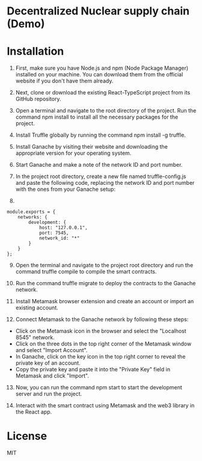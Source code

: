 # Decentralized Nuclear supply chain (Demo)

# Installation
1. First, make sure you have Node.js and npm (Node Package Manager) installed on your machine. You can download them from the official website if you don't have them already.

2. Next, clone or download the existing React-TypeScript project from its GitHub repository.

3. Open a terminal and navigate to the root directory of the project. Run the command npm install to install all the necessary packages for the project.

4. Install Truffle globally by running the command npm install -g truffle.

5. Install Ganache by visiting their website and downloading the appropriate version for your operating system.

6. Start Ganache and make a note of the network ID and port number.

7. In the project root directory, create a new file named truffle-config.js and paste the following code, replacing the network ID and port number with the ones from your Ganache setup:
8.
```
module.exports = {
    networks: {
        development: {
            host: "127.0.0.1",
            port: 7545,
            network_id: "*"
        }
    }
};
```

9. Open the terminal and navigate to the project root directory and run the command truffle compile to compile the smart contracts.

10. Run the command truffle migrate to deploy the contracts to the Ganache network.

11. Install Metamask browser extension and create an account or import an existing account.

12. Connect Metamask to the Ganache network by following these steps:

- Click on the Metamask icon in the browser and select the "Localhost 8545" network.
- Click on the three dots in the top right corner of the Metamask window and select "Import Account".
- In Ganache, click on the key icon in the top right corner to reveal the private key of an account.
- Copy the private key and paste it into the "Private Key" field in Metamask and click "Import".

13. Now, you can run the command npm start to start the development server and run the project.

14. Interact with the smart contract using Metamask and the web3 library in the React app.
# License

MIT
